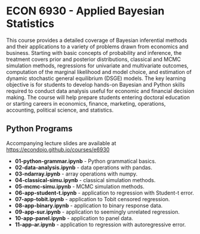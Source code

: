 ECON 6930 - Applied Bayesian Statistics
================
This course provides a detailed coverage of Bayesian inferential methods and their applications to a variety of problems drawn from economics and business. Starting with basic concepts of probability and inference, the treatment covers prior and posterior distributions, classical and MCMC simulation methods, regressions for univariate and multivariate outcomes, computation of the marginal likelihood and model choice, and estimation of dynamic stochastic general equilibrium (DSGE) models. The key learning objective is for students to develop hands-on Bayesian and Python skills required to conduct data analysis useful for economic and financial decision making. The course will help prepare students entering doctoral education or starting careers in economics, finance, marketing, operations, accounting, political science, and statistics.

Python Programs
-----------------------------------
Accompanying lecture slides are available at https://econdojo.github.io/courses/e6930

* **01-python-grammar.ipynb** - Python grammatical basics.
* **02-data-analysis.ipynb** - data operations with pandas.
* **03-ndarray.ipynb** - array operations with numpy.
* **04-classical-simu.ipynb** - classical simulation methods.
* **05-mcmc-simu.ipynb** - MCMC simulation methods.
* **06-app-student-t.ipynb** - application to regression with Student-t error.
* **07-app-tobit.ipynb** - application to Tobit censored regression.
* **08-app-binary.ipynb** - application to binary response data.
* **09-app-sur.ipynb** - application to seemingly unrelated regression.
* **10-app-panel.ipynb** - application to panel data.
* **11-app-ar.ipynb** - application to regression with autoregressive error.
